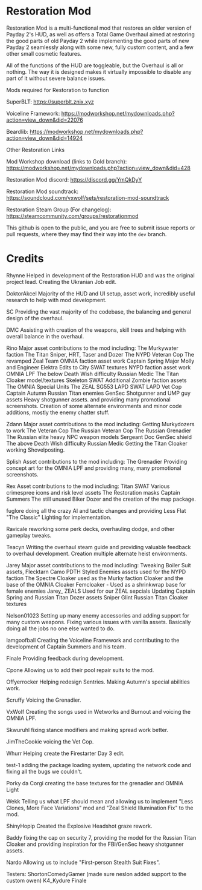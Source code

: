# Restoration Mod

Restoration Mod is a multi-functional mod that restores an older version of Payday 2's HUD, as well as offers a Total Game Overhaul aimed at restoring the good parts of old Payday 2 
while implementing the good parts of new Payday 2 seamlessly along with some new, fully custom content, and a few other small cosmetic features.

All of the functions of the HUD are toggleable, but the Overhaul is all or nothing. The way it is designed makes it virtually impossible to disable any part of it without severe balance issues.

Mods required for Restoration to function

SuperBLT: https://superblt.znix.xyz

Voiceline Framework: https://modworkshop.net/mydownloads.php?action=view_down&did=22076

Beardlib: https://modworkshop.net/mydownloads.php?action=view_down&did=14924

Other Restoration Links

Mod Workshop download (links to Gold branch): https://modworkshop.net/mydownloads.php?action=view_down&did=428

Restoration Mod discord: https://discord.gg/YmQkDyY

Restoration Mod soundtrack: https://soundcloud.com/vxwolf/sets/restoration-mod-soundtrack

Restoration Steam Group (For changelog): https://steamcommunity.com/groups/restorationmod

This github is open to the public, and you are free to submit issue reports or pull requests, where they may find their way into the `dev` branch.

# Credits

Rhynne Helped in development of the Restoration HUD and was the original project lead. Creating the Ukranian Job edit.

DoktorAkcel Majority of the HUD and UI setup, asset work, incredibly useful research to help with mod development.

SC Providing the vast majority of the codebase, the balancing and general design of the overhaul.

DMC Assisting with creation of the weapons, skill trees and helping with overall balance in the overhaul.

Rino Major asset contributions to the mod
including:
The Murkywater faction
The Titan Sniper, HRT, Taser and Dozer
The NYPD Veteran Cop
The revamped Zeal Team
OMNIA faction asset work
Captain Spring
Major Molly and Engineer Elektra
Edits to City SWAT textures
NYPD faction asset work
OMNIA LPF
The below Death Wish difficulty Russian Medic
The Titan Cloaker model/textures
Skeleton SWAT
Additional Zombie faction assets
The OMNIA Special Units
The ZEAL SG553
LAPD SWAT
LAPD Vet Cop
Captain Autumn
Russian Titan enemies
GenSec Shotgunner and UMP guy assets
Heavy shotgunner assets.
and providing many promotional screenshots.
Creation of some alternate environments and minor code additions, mostly the enemy chatter stuff.

Zdann Major asset contributions to the mod 
including:
Getting Murkydozers to work
The Veteran Cop
The Russian Veteran Cop
The Russian Grenadier
The Russian elite heavy
NPC weapon models
Sergeant Doc
GenSec shield
The above Death Wish difficulty Russian Medic
Getting the Titan Cloaker working
Shovelposting.

Splish Asset contributions to the mod 
including: 
The Grenadier
Providing concept art for the OMNIA LPF
and providing many, many promotional screenshots.

Rex Asset contributions to the mod
including: 
Titan SWAT
Various crimespree icons and risk level assets
The Restoration masks
Captain Summers
The still unused Biker Dozer
and the creation of the map package.

fuglore doing all the crazy AI and tactic changes and providing Less Flat "The Classic" Lighting for implementation.

Ravicale reworking some perk decks, overhauling dodge, and other gameplay tweaks.

Teacyn Writing the overhaul steam guide and providing valuable feedback to overhaul development. Creation multiple alternate heist environments.

Jarey Major asset contributions to the mod 
including:
Tweaking Boiler Suit assets, Flecktarn Camo
PDTH Styled Enemies assets used for the NYPD faction
The Spectre Cloaker used as the Murky faction Cloaker and the base of the OMNIA Cloaker
Femcloaker - Used as a shrinkwrap base for female enemies
Jarey_ ZEALS Used for our ZEAL sepcials
Updating Captain Spring and Russian Titan Dozer assets
Sniper Glint
Russian Titan Cloaker textures

Nelson01023 Setting up many enemy accessories and adding support for many custom weapons. Fixing various issues with vanilla assets. Basically doing all the jobs no one else wanted to do.

Iamgoofball Creating the Voiceline Framework and contributing to the development of Captain Summers and his team.

Finale Providing feedback during development.

Cpone Allowing us to add their pool repair suits to the mod.

Offyerrocker Helping redesign Sentries. Making Autumn's special abilities work.

Scruffy Voicing the Grenadier.

VxWolf Creating the songs used in Wetworks and Burnout and voicing the OMNIA LPF.

Skwuruhl fixing stance modifiers and making spread work better.

JimTheCookie voicing the Vet Cop.

Whurr Helping create the Firestarter Day 3 edit.

test-1 adding the package loading system, updating the network code and fixing all the bugs we couldn't.

Porky da Corgi creating the base textures for the grenadier and OMNIA Light

Wekk Telling us what LPF should mean and allowing us to implement "Less Clones, More Face Variations" mod and "Zeal Shield Illumination Fix" to the mod.

ShinyHopip Created the Explosive Headshot graze rework.

Baddy fixing the cap on security 7, providing the model for the Russian Titan Cloaker and providing inspiration for the FBI/GenSec heavy shotgunner assets.

Nardo Allowing us to include "First-person Stealth Suit Fixes".

Testers:
ShortonComedyGamer (made sure neslon added support to the custom owen) 
K4_Kydure
Finale
